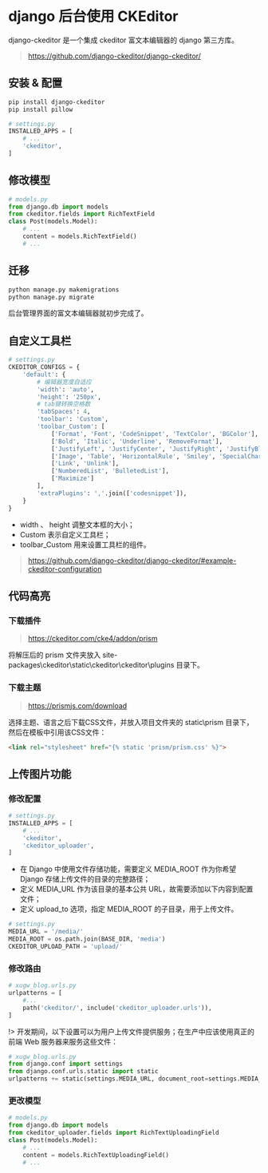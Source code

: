 # django 后台使用 CKEditor

django-ckeditor 是一个集成 ckeditor 富文本编辑器的 django 第三方库。

> <https://github.com/django-ckeditor/django-ckeditor/>

## 安装 & 配置

``` bash
pip install django-ckeditor
pip install pillow
```

``` python
# settings.py
INSTALLED_APPS = [
    # ...
    'ckeditor',
]
```

## 修改模型

``` python
# models.py
from django.db import models
from ckeditor.fields import RichTextField
class Post(models.Model):
    # ...
    content = models.RichTextField()
    # ...
```

## 迁移

``` bash
python manage.py makemigrations
python manage.py migrate
```

后台管理界面的富文本编辑器就初步完成了。

## 自定义工具栏

``` python
# settings.py
CKEDITOR_CONFIGS = {
    'default': {
        # 编辑器宽度自适应
        'width': 'auto',
        'height': '250px',
        # tab键转换空格数
        'tabSpaces': 4,
        'toolbar': 'Custom',
        'toolbar_Custom': [
            ['Format', 'Font', 'CodeSnippet', 'TextColor', 'BGColor'],
            ['Bold', 'Italic', 'Underline', 'RemoveFormat'],
            ['JustifyLeft', 'JustifyCenter', 'JustifyRight', 'JustifyBlock'],
            ['Image', 'Table', 'HorizontalRule', 'Smiley', 'SpecialChar', ],
            ['Link', 'Unlink'],
            ['NumberedList', 'BulletedList'],
            ['Maximize']
        ],
        'extraPlugins': ','.join(['codesnippet']),
    }
}
```

- width 、 height 调整文本框的大小；
- Custom 表示自定义工具栏；
- toolbar_Custom 用来设置工具栏的组件。

> <https://github.com/django-ckeditor/django-ckeditor/#example-ckeditor-configuration>

## 代码高亮

### 下载插件

> <https://ckeditor.com/cke4/addon/prism>

将解压后的 prism 文件夹放入 site-packages\ckeditor\static\ckeditor\ckeditor\plugins 目录下。

### 下载主题

> <https://prismjs.com/download>

选择主题、语言之后下载CSS文件，并放入项目文件夹的 static\prism 目录下，然后在模板中引用该CSS文件：

``` html
<link rel="stylesheet" href="{% static 'prism/prism.css' %}">
```

## 上传图片功能

### 修改配置

``` python
# settings.py
INSTALLED_APPS = [
    # ...
    'ckeditor',
    'ckeditor_uploader',
]
```

- 在 Django 中使用文件存储功能，需要定义 MEDIA_ROOT 作为你希望 Django 存储上传文件的目录的完整路径；
- 定义 MEDIA_URL 作为该目录的基本公共 URL，故需要添加以下内容到配置文件；
- 定义 upload_to 选项，指定 MEDIA_ROOT 的子目录，用于上传文件。

``` python
# settings.py
MEDIA_URL = '/media/'
MEDIA_ROOT = os.path.join(BASE_DIR, 'media')
CKEDITOR_UPLOAD_PATH = 'upload/'
```

### 修改路由

``` python
# xugw_blog.urls.py
urlpatterns = [
    #...
    path('ckeditor/', include('ckeditor_uploader.urls')),
]
```

!> 开发期间，以下设置可以为用户上传文件提供服务；在生产中应该使用真正的前端 Web 服务器来服务这些文件：

``` python
# xugw_blog.urls.py
from django.conf import settings
from django.conf.urls.static import static
urlpatterns += static(settings.MEDIA_URL, document_root=settings.MEDIA_ROOT)
```

### 更改模型

``` python
# models.py
from django.db import models
from ckeditor_uploader.fields import RichTextUploadingField
class Post(models.Model):
    # ...
    content = models.RichTextUploadingField()
    # ...
```
